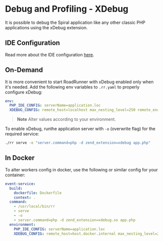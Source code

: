 # Debug and Profiling - XDebug

It is possible to debug the Spiral application like any other classic PHP applications using the xDebug extension.

## IDE Configuration

Read more about the IDE configuration [here](https://roadrunner.dev/docs/php-debugging).

## On-Demand

It is more convenient to start RoadRunner with xDebug enabled only when it's needed. Add the following env variables to
`.rr.yaml` to properly configure xDebug:

```yaml
env:
  PHP_IDE_CONFIG: serverName=application.loc
  XDEBUG_CONFIG: remote_host=localhost max_nesting_level=250 remote_enable=1 remote_connect_back=0 var_display_max_depth=5 idekey='PHPSTORM'
``` 

> **Note**
> Alter values according to your environment.

To enable xDebug, runthe  application server with `-o` (overwrite flag) for the required service:

```bash
./rr serve -o "server.command=php -d zend_extension=xdebug app.php"
```

## In Docker

To alter workers config in docker, use the following or similar config for your container:

```yaml
event-service:
  build:
    dockerfile: Dockerfile
    context: .
  command:
    - /usr/local/bin/rr
    - serve
    - -o
    - server.command=php -d zend_extension=xdebug.so app.php
  environment:
    PHP_IDE_CONFIG: serverName=application.loc
    XDEBUG_CONFIG: remote_host=host.docker.internal max_nesting_level=250 remote_enable=1 remote_connect_back=0 var_display_max_depth=5 idekey='PHPSTORM'
```
